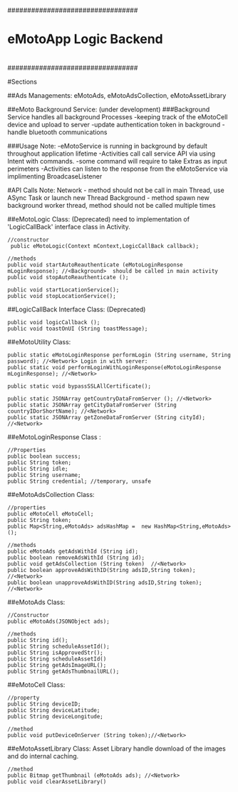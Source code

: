 #################################
#
# eMotoApp Logic Backend
#
#################################

#Sections

##Ads Managements:
eMotoAds, eMotoAdsCollection, eMotoAssetLibrary


##eMoto Background Service: (under development)
###Background Service handles all background Processes
-keeping track of the eMotoCell device and upload to server
-update authentication token in background
-handle bluetooth communications

###Usage Note:
-eMotoService is running in background by default throughout application lifetime
-Activities call call service API via using Intent with commands.
-some command will require to take Extras as input perimeters
-Activities can listen to the response from the eMotoService via implimenting BroadcaseListener

#API Calls
Note:
Network - method should not be call in main Thread, use ASync Task or launch new Thread
Background - method spawn new background worker thread, method should not be called multiple times

##eMotoLogic Class: (Deprecated)
need to implementation of 'LogicCallBack' interface class in Activity.

    //constructor
     public eMotoLogic(Context mContext,LogicCallBack callback);

    //methods
    public void startAutoReauthenticate (eMotoLoginResponse mLoginResponse); //<Background>  should be called in main activity
    public void stopAutoReauthenticate ();

    public void startLocationService();
    public void stopLocationService();

##LogicCallBack Interface Class:  (Deprecated)

    public void logicCallback ();
    public void toastOnUI (String toastMessage);

##eMotoUtility Class:
    
    public static eMotoLoginResponse performLogin (String username, String password); //<Network> Login in with server:
    public static void performLoginWithLoginResponse(eMotoLoginResponse mLoginResponse); //<Network>

    public static void bypassSSLAllCertificate();

    public static JSONArray getCountryDataFromServer (); //<Network>
    public static JSONArray getCityDataFromServer (String countryIDorShortName); //<Network>
    public static JSONArray getZoneDataFromServer (String cityId); //<Network>

##eMotoLoginResponse Class <implements parcelable>:

    //Properties
    public boolean success;
    public String token;
    public String idle;
    public String username;
    public String credential; //temporary, unsafe

##eMotoAdsCollection Class:

    //properties 
    public eMotoCell eMotoCell;
    public String token;
    public Map<String,eMotoAds> adsHashMap =  new HashMap<String,eMotoAds>();

    //methods
    public eMotoAds getAdsWithId (String id);
    public boolean removeAdsWithId (String id);
    public void getAdsCollection (String token)  //<Network>
    public boolean approveAdsWithID(String adsID,String token); //<Network>
    public boolean unapproveAdsWithID(String adsID,String token); //<Network>


##eMotoAds Class:

    //Constructor
    public eMotoAds(JSONObject ads);

    //methods
    public String id();
    public String scheduleAssetId();
    public String isApprovedStr();
    public String scheduleAssetId()
    public String getAdsImageURL();
    public String getAdsThumbnailURL();

##eMotoCell Class:

    //property
    public String deviceID;
    public String deviceLatitude;
    public String deviceLongitude;

    //method
    public void putDeviceOnServer (String token);//<Network>


##eMotoAssetLibrary Class:
 Asset Library handle download of the images and do internal caching.

    //method
    public Bitmap getThumbnail (eMotoAds ads); //<Network>
    public void clearAssetLibrary()

